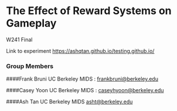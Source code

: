 # The Effect of Reward Systems on Gameplay

W241 Final

Link to experiment https://ashqtan.github.io/testing.github.io/

### Group Members

####Frank Bruni
UC Berkeley MIDS : frankbruni@berkeley.edu

####Casey Yoon
UC Berkeley MIDS : caseyhyoon@berkeley.edu

####Ash Tan
UC Berkeley MIDS asht@berkeley.edu
